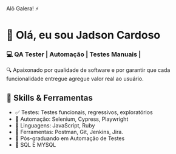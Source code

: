Alô Galera! ⚡
# 👋 Olá, eu sou Jadson Cardoso  
### 💻 QA Tester | Automação | Testes Manuais |

🔍 Apaixonado por qualidade de software e por garantir que cada funcionalidade entregue agregue valor real ao usuário.

## 🚀 Skills & Ferramentas
- ✅ Testes: Testes funcionais, regressivos, exploratórios
- 🧪 Automação: Selenium, Cypress, Playwright 
- 📜 Linguagens: JavaScript, Ruby
- 🔧 Ferramentas: Postman, Git, Jenkins, Jira. 
- 🧠 Pós-graduando em Automação de Testes
- 🧮 SQL E MYSQL
<!--
**JadsonCardoso/JadsonCardoso** is a ✨ _special_ ✨ repository because its `README.md` (this file) appears on your GitHub profile.

Here are some ideas to get you started:

- 🔭 I’m currently working on ...
- 🌱 I’m currently learning ...
- 👯 I’m looking to collaborate on ...
- 🤔 I’m looking for help with ...
- 💬 Ask me about ...
- 📫 How to reach me: ...
- 😄 Pronouns: ...
- ⚡ Fun fact: ...
-->
